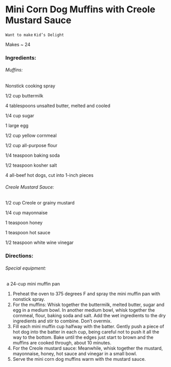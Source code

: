 # Mini Corn Dog Muffins with Creole Mustard Sauce

`Want to make` `Kid’s Delight`

Makes ~ 24

### **Ingredients:**

###### _Muffins:_

Nonstick cooking spray

1/2 cup buttermilk 

4 tablespoons unsalted butter, melted and cooled

1/4 cup sugar 

1 large egg

1/2 cup yellow cornmeal

1/2 cup all-purpose flour 

1/4 teaspoon baking soda 

1/2 teaspoon kosher salt 

4 all-beef hot dogs, cut into 1-inch pieces

###### _Creole Mustard Sauce:_

1/2 cup Creole or grainy mustard

1/4 cup mayonnaise

1 teaspoon honey

1 teaspoon hot sauce 

1/2 teaspoon white wine vinegar

### **Directions:**

###### Special equipment:

 a 24-cup mini muffin pan

1. Preheat the oven to 375 degrees F and spray the mini muffin pan with nonstick spray.
2. For the muffins: Whisk together the buttermilk, melted butter, sugar and egg in a medium bowl. In another medium bowl, whisk together the cornmeal, flour, baking soda and salt. Add the wet ingredients to the dry ingredients and stir to combine. Don’t overmix.
3. Fill each mini muffin cup halfway with the batter. Gently push a piece of hot dog into the batter in each cup, being careful not to push it all the way to the bottom. Bake until the edges just start to brown and the muffins are cooked through, about 10 minutes.
4. For the Creole mustard sauce: Meanwhile, whisk together the mustard, mayonnaise, honey, hot sauce and vinegar in a small bowl.
5. Serve the mini corn dog muffins warm with the mustard sauce.
